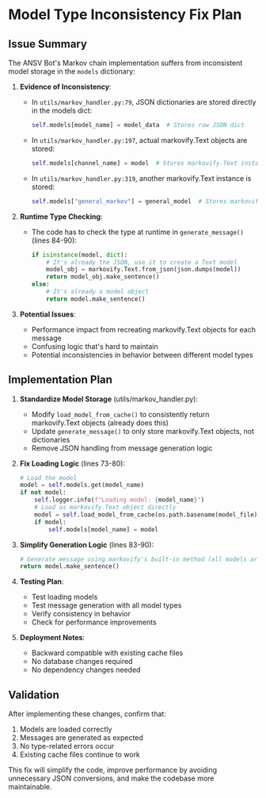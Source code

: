 # Model Type Inconsistency Fix Plan

## Issue Summary

The ANSV Bot's Markov chain implementation suffers from inconsistent model storage in the `models` dictionary:

1. **Evidence of Inconsistency**:
   - In `utils/markov_handler.py:79`, JSON dictionaries are stored directly in the models dict:
     ```python
     self.models[model_name] = model_data  # Stores raw JSON dict
     ```
   - In `utils/markov_handler.py:197`, actual markovify.Text objects are stored:
     ```python
     self.models[channel_name] = model  # Stores markovify.Text instance
     ```
   - In `utils/markov_handler.py:319`, another markovify.Text instance is stored:
     ```python
     self.models["general_markov"] = general_model  # Stores markovify.Text instance
     ```

2. **Runtime Type Checking**:
   - The code has to check the type at runtime in `generate_message()` (lines 84-90):
     ```python
     if isinstance(model, dict):
         # It's already the JSON, use it to create a Text model
         model_obj = markovify.Text.from_json(json.dumps(model))
         return model_obj.make_sentence()
     else:
         # It's already a model object
         return model.make_sentence()
     ```

3. **Potential Issues**:
   - Performance impact from recreating markovify.Text objects for each message
   - Confusing logic that's hard to maintain
   - Potential inconsistencies in behavior between different model types

## Implementation Plan

1. **Standardize Model Storage** (utils/markov_handler.py):
   - Modify `load_model_from_cache()` to consistently return markovify.Text objects (already does this)
   - Update `generate_message()` to only store markovify.Text objects, not dictionaries
   - Remove JSON handling from message generation logic

2. **Fix Loading Logic** (lines 73-80):
   ```python
   # Load the model
   model = self.models.get(model_name)
   if not model:
       self.logger.info(f"Loading model: {model_name}")
       # Load as markovify.Text object directly
       model = self.load_model_from_cache(os.path.basename(model_file))
       if model:
           self.models[model_name] = model
   ```

3. **Simplify Generation Logic** (lines 83-90):
   ```python
   # Generate message using markovify's built-in method (all models are now Text objects)
   return model.make_sentence()
   ```

4. **Testing Plan**:
   - Test loading models
   - Test message generation with all model types
   - Verify consistency in behavior
   - Check for performance improvements

5. **Deployment Notes**:
   - Backward compatible with existing cache files
   - No database changes required
   - No dependency changes needed

## Validation

After implementing these changes, confirm that:
1. Models are loaded correctly
2. Messages are generated as expected
3. No type-related errors occur
4. Existing cache files continue to work

This fix will simplify the code, improve performance by avoiding unnecessary JSON conversions, and make the codebase more maintainable.